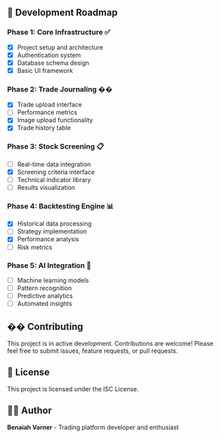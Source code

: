 ## 🎯 Development Roadmap

### Phase 1: Core Infrastructure ✅
- [x] Project setup and architecture
- [x] Authentication system
- [x] Database schema design
- [x] Basic UI framework

### Phase 2: Trade Journaling ��
- [x] Trade upload interface
- [ ] Performance metrics
- [x] Image upload functionality
- [x] Trade history table

### Phase 3: Stock Screening 📋
- [ ] Real-time data integration
- [x] Screening criteria interface
- [ ] Technical indicator library
- [ ] Results visualization

### Phase 4: Backtesting Engine 📊
- [x] Historical data processing
- [ ] Strategy implementation
- [x] Performance analysis
- [ ] Risk metrics

### Phase 5: AI Integration 🤖
- [ ] Machine learning models
- [ ] Pattern recognition
- [ ] Predictive analytics
- [ ] Automated insights

## �� Contributing

This project is in active development. Contributions are welcome! Please feel free to submit issues, feature requests, or pull requests.

## 📄 License

This project is licensed under the ISC License.

## 👨‍💻 Author

**Benaiah Varner** - Trading platform developer and enthusiast
